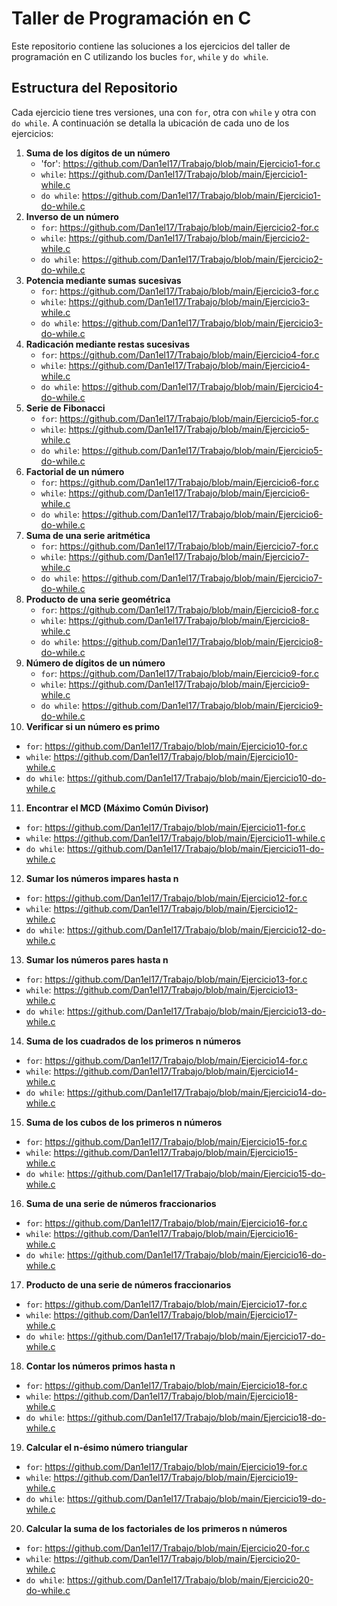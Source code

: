  # Taller de Programación en C 
Este repositorio contiene las soluciones a los ejercicios del taller de programación en C utilizando los bucles `for`, `while` y `do while`. 
## Estructura del Repositorio 
Cada ejercicio tiene tres versiones, una con `for`, otra con `while` y otra con `do while`. A continuación se detalla la ubicación de cada uno de los ejercicios: 
1. **Suma de los dígitos de un número**
   - 'for': https://github.com/Dan1el17/Trabajo/blob/main/Ejercicio1-for.c
   - `while`: https://github.com/Dan1el17/Trabajo/blob/main/Ejercicio1-while.c
   - `do while`: https://github.com/Dan1el17/Trabajo/blob/main/Ejercicio1-do-while.c
2. **Inverso de un número**
   - `for`: https://github.com/Dan1el17/Trabajo/blob/main/Ejercicio2-for.c 
   - `while`: https://github.com/Dan1el17/Trabajo/blob/main/Ejercicio2-while.c
   - `do while`: https://github.com/Dan1el17/Trabajo/blob/main/Ejercicio2-do-while.c
3. **Potencia mediante sumas sucesivas**
   - `for`: https://github.com/Dan1el17/Trabajo/blob/main/Ejercicio3-for.c
   - `while`: https://github.com/Dan1el17/Trabajo/blob/main/Ejercicio3-while.c
   - `do while`: https://github.com/Dan1el17/Trabajo/blob/main/Ejercicio3-do-while.c
4. **Radicación mediante restas sucesivas**
   - `for`: https://github.com/Dan1el17/Trabajo/blob/main/Ejercicio4-for.c
   - `while`: https://github.com/Dan1el17/Trabajo/blob/main/Ejercicio4-while.c
   - `do while`: https://github.com/Dan1el17/Trabajo/blob/main/Ejercicio4-do-while.c
5. **Serie de Fibonacci**
   - `for`: https://github.com/Dan1el17/Trabajo/blob/main/Ejercicio5-for.c
   - `while`: https://github.com/Dan1el17/Trabajo/blob/main/Ejercicio5-while.c
   - `do while`: https://github.com/Dan1el17/Trabajo/blob/main/Ejercicio5-do-while.c
6. **Factorial de un número**
   - `for`: https://github.com/Dan1el17/Trabajo/blob/main/Ejercicio6-for.c
   - `while`: https://github.com/Dan1el17/Trabajo/blob/main/Ejercicio6-while.c
   - `do while`: https://github.com/Dan1el17/Trabajo/blob/main/Ejercicio6-do-while.c
7. **Suma de una serie aritmética**
   - `for`: https://github.com/Dan1el17/Trabajo/blob/main/Ejercicio7-for.c
   - `while`: https://github.com/Dan1el17/Trabajo/blob/main/Ejercicio7-while.c
   - `do while`: https://github.com/Dan1el17/Trabajo/blob/main/Ejercicio7-do-while.c
8. **Producto de una serie geométrica**
   - `for`: https://github.com/Dan1el17/Trabajo/blob/main/Ejercicio8-for.c
   - `while`: https://github.com/Dan1el17/Trabajo/blob/main/Ejercicio8-while.c
   - `do while`: https://github.com/Dan1el17/Trabajo/blob/main/Ejercicio8-do-while.c
9. **Número de dígitos de un número**
   - `for`: https://github.com/Dan1el17/Trabajo/blob/main/Ejercicio9-for.c
   - `while`: https://github.com/Dan1el17/Trabajo/blob/main/Ejercicio9-while.c
   - `do while`: https://github.com/Dan1el17/Trabajo/blob/main/Ejercicio9-do-while.c
10. **Verificar si un número es primo**
   - `for`: https://github.com/Dan1el17/Trabajo/blob/main/Ejercicio10-for.c
   - `while`: https://github.com/Dan1el17/Trabajo/blob/main/Ejercicio10-while.c
   - `do while`: https://github.com/Dan1el17/Trabajo/blob/main/Ejercicio10-do-while.c
11. **Encontrar el MCD (Máximo Común Divisor)**
   - `for`: https://github.com/Dan1el17/Trabajo/blob/main/Ejercicio11-for.c
   - `while`: https://github.com/Dan1el17/Trabajo/blob/main/Ejercicio11-while.c
   - `do while`: https://github.com/Dan1el17/Trabajo/blob/main/Ejercicio11-do-while.c
12. **Sumar los números impares hasta n**
   - `for`: https://github.com/Dan1el17/Trabajo/blob/main/Ejercicio12-for.c
   - `while`: https://github.com/Dan1el17/Trabajo/blob/main/Ejercicio12-while.c
   - `do while`: https://github.com/Dan1el17/Trabajo/blob/main/Ejercicio12-do-while.c
13. **Sumar los números pares hasta n**
   - `for`: https://github.com/Dan1el17/Trabajo/blob/main/Ejercicio13-for.c
   - `while`: https://github.com/Dan1el17/Trabajo/blob/main/Ejercicio13-while.c
   - `do while`: https://github.com/Dan1el17/Trabajo/blob/main/Ejercicio13-do-while.c
14. **Suma de los cuadrados de los primeros n números**
   - `for`: https://github.com/Dan1el17/Trabajo/blob/main/Ejercicio14-for.c
   - `while`: https://github.com/Dan1el17/Trabajo/blob/main/Ejercicio14-while.c
   - `do while`: https://github.com/Dan1el17/Trabajo/blob/main/Ejercicio14-do-while.c
15. **Suma de los cubos de los primeros n números**
   - `for`: https://github.com/Dan1el17/Trabajo/blob/main/Ejercicio15-for.c
   - `while`: https://github.com/Dan1el17/Trabajo/blob/main/Ejercicio15-while.c
   - `do while`: https://github.com/Dan1el17/Trabajo/blob/main/Ejercicio15-do-while.c
16. **Suma de una serie de números fraccionarios**
   - `for`: https://github.com/Dan1el17/Trabajo/blob/main/Ejercicio16-for.c
   - `while`: https://github.com/Dan1el17/Trabajo/blob/main/Ejercicio16-while.c
   - `do while`: https://github.com/Dan1el17/Trabajo/blob/main/Ejercicio16-do-while.c
17. **Producto de una serie de números fraccionarios**
   - `for`: https://github.com/Dan1el17/Trabajo/blob/main/Ejercicio17-for.c
   - `while`: https://github.com/Dan1el17/Trabajo/blob/main/Ejercicio17-while.c
   - `do while`: https://github.com/Dan1el17/Trabajo/blob/main/Ejercicio17-do-while.c
18. **Contar los números primos hasta n**
   - `for`: https://github.com/Dan1el17/Trabajo/blob/main/Ejercicio18-for.c
   - `while`: https://github.com/Dan1el17/Trabajo/blob/main/Ejercicio18-while.c
   - `do while`: https://github.com/Dan1el17/Trabajo/blob/main/Ejercicio18-do-while.c
19. **Calcular el n-ésimo número triangular**
   - `for`: https://github.com/Dan1el17/Trabajo/blob/main/Ejercicio19-for.c
   - `while`: https://github.com/Dan1el17/Trabajo/blob/main/Ejercicio19-while.c
   - `do while`: https://github.com/Dan1el17/Trabajo/blob/main/Ejercicio19-do-while.c
20. **Calcular la suma de los factoriales de los primeros n números**
   - `for`: https://github.com/Dan1el17/Trabajo/blob/main/Ejercicio20-for.c
   - `while`: https://github.com/Dan1el17/Trabajo/blob/main/Ejercicio20-while.c
   - `do while`: https://github.com/Dan1el17/Trabajo/blob/main/Ejercicio20-do-while.c
